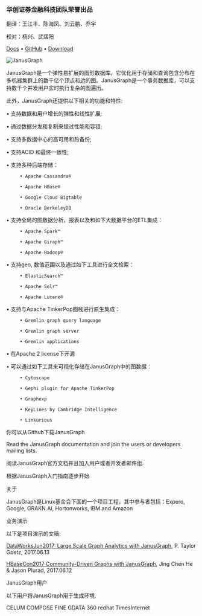 
<h3>华创证券金融科技团队荣誉出品 </h3>

翻译：王江丰、陈海凤、刘云鹏、乔宇

校对：杨兴、武熠阳

[Docs](http://docs.janusgraph.org/latest/) • [GitHub](https://github.com/JanusGraph/janusgraph/) • [Download](https://github.com/JanusGraph/janusgraph/releases/)

![JanusGraph](../img/janusgraph.png)

JanusGraph是一个弹性易扩展的图形数据库，它优化用于存储和查询包含分布在多机器集群上的数千亿个顶点和边的图。JanusGraph是一个事务数据库，可以支持数千个并发用户实时执行复杂的图遍历。

此外，JanusGraph还提供以下相关的功能和特性:

 • 支持数据和用户增长的弹性和线性扩展;

 • 通过数据分发和复制来提过性能和容错;

 • 支持多数据中心的高可用和热备份;

 • 支持ACID 和最终一致性;

 • 支持多种后端存储：

		 • Apache Cassandra®

		 • Apache HBase®

         • Google Cloud Bigtable

         • Oracle BerkeleyDB

 • 支持全局的图数据分析，报表以及和如下大数据平台的ETL集成：

         • Apache Spark™

         • Apache Giraph™

         • Apache Hadoop®

 • 支持geo, 数值范围以及通过如下工具进行全文检索：

         • ElasticSearch™

         • Apache Solr™

         • Apache Lucene®

 • 支持与Apache TinkerPop图栈进行原生集成：

         • Gremlin graph query language

         • Gremlin graph server

         • Gremlin applications

 • 在Apache 2 license下开源

 • 可以通过如下工具来可视化存储在JanusGraph中的图数据：

         • Cytoscape

         • Gephi plugin for Apache TinkerPop

         • Graphexp

         • KeyLines by Cambridge Intelligence

         • Linkurious

你可以从Github下载JanusGraph

Read the JanusGraph documentation and join the users or developers mailing lists.

阅读JanusGraph官方文档并且加入用户或者开发者邮件组.


根据JanusGraph入门指南逐步开始


关于

JanusGraph是Linux基金会下面的一个项目工程，其中参与者包括：Expero, Google, GRAKN.AI, Hortonworks, IBM and Amazon

业务演示

以下是项目演示的文稿:


[DataWorksJun2017: Large Scale Graph Analytics with JanusGraph](https://www.slideshare.net/ptgoetz/large-scale-graph-analytics-with-janusgraph), P. Taylor Goetz, 2017.06.13

[HBaseCon2017 Community-Driven Graphs with JanusGraph](https://www.slideshare.net/HBaseCon/communitydriven-graphs-with-janusgraph-77117443), Jing Chen He & Jason Plurad, 2017.06.12

JanusGraph用户

以下用户将JanusGraph用于生成环境.

CELUM  COMPOSE FINE  GDATA  360 redhat  TimesInternet
